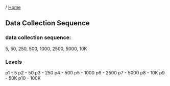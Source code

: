 / [Home](index.md)

## Data Collection Sequence



### data collection sequence:
5, 50, 250, 500, 1000, 2500, 5000, 10K

### Levels
p1 	- 5
p2 	- 50
p3 	- 250
p4 	- 500
p5 	- 1000
p6 	- 2500
p7 	- 5000
p8 	- 10K
p9 	- 50K
p10 - 100K
